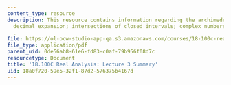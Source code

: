 ```yaml
---
content_type: resource
description: This resource contains information regarding the archimedean principle;
  decimal expansion; intersections of closed intervals; complex numbers, cauchy-schwarz
  .
file: https://ol-ocw-studio-app-qa.s3.amazonaws.com/courses/18-100c-real-analysis-fall-2012/18a0f72059e532f187d2576375b4167d_MIT18_100CF12_l3sum.pdf
file_type: application/pdf
parent_uid: 0de56ab8-61e6-fd83-c0af-79b956f08d7c
resourcetype: Document
title: '18.100C Real Analysis: Lecture 3 Summary'
uid: 18a0f720-59e5-32f1-87d2-576375b4167d
---
```


